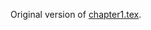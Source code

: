 

Original version of [chapter1.tex](https://github.com/kks32/phd-thesis-template/blob/master/Chapter1/chapter1.tex).
